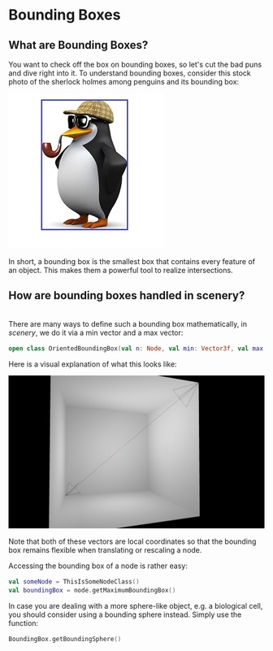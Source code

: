 # Bounding Boxes

## What are Bounding Boxes?

You want to check off the box on bounding boxes, so let's cut the bad puns and dive right into it. To understand bounding boxes, consider this stock photo of the sherlock holmes among penguins and its bounding box:

![](<../.gitbook/assets/sherlock penguin (1).jpg>)

In short, a bounding box is the smallest box that contains every feature of an object. This makes them a powerful tool to realize intersections.

## How are bounding boxes handled in scenery?

\
There are many ways to define such a bounding box mathematically, in _scenery_, we do it via a min vector and a max vector:

```kotlin
open class OrientedBoundingBox(val n: Node, val min: Vector3f, val max: Vector3f)
```

Here is a visual explanation of what this looks like:

![](<../.gitbook/assets/BoundingBoxSketch - 2021-06-22 22.53.16.png>)

Note that both of these vectors are local coordinates so that the bounding box remains flexible when translating or rescaling a node.

Accessing the bounding box of a node is rather easy:

```kotlin
val someNode = ThisIsSomeNodeClass()
val boundingBox = node.getMaximumBoundingBox()
```

In case you are dealing with a more sphere-like object, e.g. a biological cell, you should consider using a bounding sphere instead. Simply use the function:

```kotlin
BoundingBox.getBoundingSphere()
```

